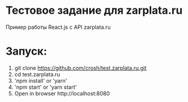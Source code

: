 # Тестовое задание для zarplata.ru
Пример работы React.js с API zarplata.ru

# Запуск:
1. git clone https://github.com/crosh/test.zarplata.ru.git
2. cd test.zarplata.ru
3. 'npm install' or 'yarn'
4. 'npm start' or 'yarn start'
5. Open in browser http://localhost:8080
